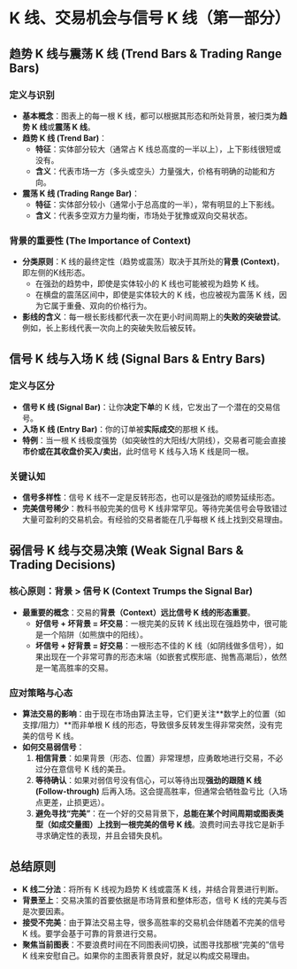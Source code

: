 # K 线、交易机会与信号 K 线（第一部分）

## 趋势 K 线与震荡 K 线 (Trend Bars & Trading Range Bars)

### 定义与识别
-   **基本概念**：图表上的每一根 K 线，都可以根据其形态和所处背景，被归类为**趋势 K 线**或**震荡 K 线**。
-   **趋势 K 线 (Trend Bar)**：
    -   **特征**：实体部分较大（通常占 K 线总高度的一半以上），上下影线很短或没有。
    -   **含义**：代表市场一方（多头或空头）力量强大，价格有明确的动能和方向。
-   **震荡 K 线 (Trading Range Bar)**：
    -   **特征**：实体部分较小（通常小于总高度的一半），常有明显的上下影线。
    -   **含义**：代表多空双方力量均衡，市场处于犹豫或双向交易状态。

### 背景的重要性 (The Importance of Context)
-   **分类原则**：K 线的最终定性（趋势或震荡）取决于其所处的**背景 (Context)**，即左侧的K线形态。
    -   在强劲的趋势中，即使是实体较小的 K 线也可能被视为趋势 K 线。
    -   在横盘的震荡区间中，即使是实体较大的 K 线，也应被视为震荡 K 线，因为它属于重叠、双向的价格行为。
-   **影线的含义**：每一根长影线都代表一次在更小时间周期上的**失败的突破尝试**。例如，长上影线代表一次向上的突破失败后被反转。

## 信号 K 线与入场 K 线 (Signal Bars & Entry Bars)

### 定义与区分
-   **信号 K 线 (Signal Bar)**：让你**决定下单**的 K 线，它发出了一个潜在的交易信号。
-   **入场 K 线 (Entry Bar)**：你的订单被**实际成交**的那根 K 线。
-   **特例**：当一根 K 线极度强势（如突破性的大阳线/大阴线），交易者可能会直接**市价或在其收盘价买入/卖出**，此时信号 K 线与入场 K 线是同一根。

### 关键认知
-   **信号多样性**：信号 K 线不一定是反转形态，也可以是强劲的顺势延续形态。
-   **完美信号稀少**：教科书般完美的信号 K 线非常罕见。等待完美信号会导致错过大量可盈利的交易机会。有经验的交易者能在几乎每根 K 线上找到交易理由。

## 弱信号 K 线与交易决策 (Weak Signal Bars & Trading Decisions)

### 核心原则：背景 > 信号 K (Context Trumps the Signal Bar)
-   **最重要的概念**：交易的**背景（Context）远比信号 K 线的形态重要**。
    -   **好信号 + 坏背景 = 坏交易**：一根完美的反转 K 线出现在强趋势中，很可能是一个陷阱（如熊旗中的阳线）。
    -   **坏信号 + 好背景 = 好交易**：一根形态不佳的 K 线（如阴线做多信号），如果出现在一个非常可靠的形态末端（如嵌套式楔形底、抛售高潮后），依然是一笔高胜率的交易。

### 应对策略与心态
-   **算法交易的影响**：由于现在市场由算法主导，它们更关注**数学上的位置（如支撑/阻力）**而非单根 K 线的形态，导致很多反转发生得非常突然，没有完美的信号 K 线。
-   **如何交易弱信号**：
    1.  **相信背景**：如果背景（形态、位置）非常理想，应勇敢地进行交易，不必过分在意信号 K 线的美丑。
    2.  **等待确认**：如果对弱信号没有信心，可以等待出现**强劲的跟随 K 线 (Follow-through)** 后再入场。这会提高胜率，但通常会牺牲盈亏比（入场点更差，止损更远）。
    3.  **避免寻找“完美”**：在一个好的交易背景下，**总能在某个时间周期或图表类型（如成交量图）上找到一根完美的信号 K 线**。浪费时间去寻找它是新手寻求确定性的表现，并且会错失良机。

## 总结原则
-   **K 线二分法**：将所有 K 线视为趋势 K 线或震荡 K 线，并结合背景进行判断。
-   **背景至上**：交易决策的首要依据是市场背景和整体形态，信号 K 线的完美与否是次要因素。
-   **接受不完美**：由于算法交易主导，很多高胜率的交易机会伴随着不完美的信号 K 线。要学会基于可靠的背景进行交易。
-   **聚焦当前图表**：不要浪费时间在不同图表间切换，试图寻找那根“完美的”信号 K 线来安慰自己。如果你的主图表背景良好，就足以构成交易理由。